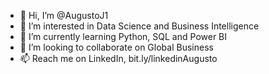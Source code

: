 - 👋 Hi, I’m @AugustoJ1
- 👀 I’m interested in Data Science and Business Intelligence
- 🌱 I’m currently learning Python, SQL and Power BI
- 💞️ I’m looking to collaborate on Global Business
- 📫 Reach me on LinkedIn, bit.ly/linkedinAugusto

<!---
AugustoJ1/AugustoJ1 is a ✨ special ✨ repository because its `README.md` (this file) appears on your GitHub profile.
You can click the Preview link to take a look at your changes.
--->

